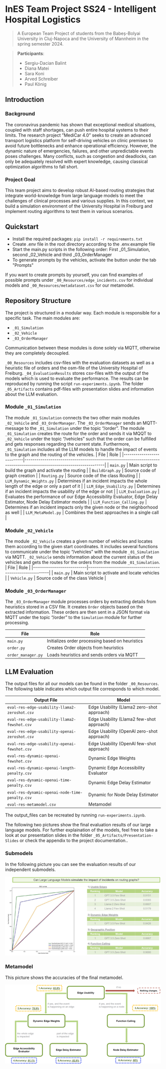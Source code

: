 # InES Team Project SS24 - Intelligent Hospital Logistics
> A European Team Project of students from the Babeș-Bolyai University in Cluj-Napoca and the University of Mannheim in the spring semester 2024.

>**Participants**:
>* Sergiu-Dacian Balint
>* Diana Matei
>* Sara Koni
>* Arved Schreiber
>* Paul König
## Introduction
### Background
The coronavirus pandemic has shown that exceptional medical situations, coupled with staff shortages, can push entire hospital systems to their limits. The research project ”MediCar 4.0” seeks to create an advanced transport logistics platform for self-driving vehicles on clinic premises to avoid future bottlenecks and enhance operational efficiency. However, the dynamic nature of emergencies, failures, and other unpredictable events poses challenges. Many conflicts, such as congestion and deadlocks, can only be adequately resolved with expert knowledge, causing classical optimization algorithms to fall short.
### Project Goal
This team project aims to develop robust AI-based routing strategies that integrate world-knowledge from large language models to meet the challenges of clinical processes and various supplies. In this context, we build a simulation environment of the University Hospital in Freiburg and implement routing algorithms to test them in various scenarios.
## Quickstart
* Install the required packages: `pip install -r requirements.txt`
* Create .env file in the root directory according to the .env.example file
* Start the main.py scripts in the following order: First _01_Simulation, second _02_Vehicle and third _03_OrderManager
* To generate prompts by the vehicles, activate the button under the tab "Prompts"

If you want to create prompts by yourself, you can find examples of possible prompts under `_00_Resources/edge_incidents.csv` for individual models and `_00_Resources/metadataset.csv` for our metamodel.
## Repository Structure
The project is structured in a modular way. Each module is responsible for a specific task. The main modules are: 
* `_01_Simulation`
* `_02_Vehicle`
* `_03_OrderManager`

Communication between these modules is done solely via MQTT, otherwise they are completely decoupled.


`_00_Resources` includes csv-files with the evaluation datasets as well as a heuristic file of orders and the osm-file of the University Hospital of Freiburg. `_04_EvaluationResults` stores csv-files with the output of the models which is used to evaluate the performance. The results can be reproduced by running the script `run-experiments.ipynb`.
The folder `_05_Artifacts` contains pdf-files with presentation slides and information about the LLM evaluation.
### Module `_01_Simulation`
The module `_01_Simulation` connects the two other main modules `_02_Vehicle` and `_03_OrderManager`.
The `_03_OrderManager` sends an MQTT-message to the `_01_Simulation` under the topic “/order”. The module `_01_Simulation` creates the route for the order and sends it via MQQT to `_02_Vehicle` under the topic “/vehicles” such that the order can be fulfilled and gets responses regarding the current state. Furthermore, `_01_Simulation` includes all the LLM models to handle the impact of events to the graph and the routing of the vehicles.
| File                      | Role                                                                                                                 |
|---------------------------|----------------------------------------------------------------------------------------------------------------------|
| `main.py`                 | Main script to build the graph and activate the routing                                                              |
| `BuildGraph.py`           | Source code of graph creation                                                                                        |
| `Routing.py`              | Source code of the class Routing                                                                                     |
| `LLM_Dynamic_Weights.py`  | Determines if an incident impacts the whole length of the edge or only a part of it                                  |
| `LLM_Edge_Usability.py`   | Determines if an incident impacts the usability of the edge or not                                                   |
| `LLM_Evaluation.py`       |    Evaluates the performance of our Edge Accessibility Evaluator, Edge Delay Estimator, Node Delay Estimator models  |
| `LLM_Function_Calling.py` | Determines if an incident impacts only the given node or the neighborhood as well                                    |
| `LLM_MetaModel.py`        | Combines the best approaches in a single call                                                                        |


### Module `_02_Vehicle`
The module `_02_Vehicle` creates a given number of vehicles and locates them according to the given start coordinates. It includes several functions to communicate under the topic “/vehicles” with the module `_01_Simulation` via MQTT. `_02_Vehicle` sends information about the current status of the vehicles and gets the routes for the orders from the module `_01_Simulation`.
| File                      | Role                                                     |
|---------------------------|----------------------------------------------------------|
| `main.py`                 | Main script to activate and locate vehicles              |
| `Vehicle.py`              | Source code of the class Vehicle                         |

### Module `_03_OrderManager`
The `_03_OrderManager` module processes orders by extracting details from heuristics stored in a CSV file. It creates `Order` objects based on the extracted information. These orders are then sent in a JSON format via MQTT under the topic “/order” to the `Simulation` module for further processing.

| File                      | Role                                                     |
|---------------------------|----------------------------------------------------------|
| `main.py`                 | Initializes order processing based on heuristics         |
| `order.py`                | Creates Order objects from heuristics                    |
| `order_manager.py`        | Loads heuristics and sends orders via MQTT               |

## LLM Evaluation
The output files for all our models can be found in the folder `_00_Resources`. The following table indicates which output file corresponds to which model.

| Output File                                     | Model                                      |
|-------------------------------------------------|--------------------------------------------|
| `eval-res-edge-usability-llama2-zeroshot.csv`   | Edge Usability (Llama2 zero-shot approach) |
| `eval-res-edge-usability-llama2-fewshot.csv`    | Edge Usability (Llama2 few-shot approach)  |
| `eval-res-edge-usability-openai-zeroshot.csv`   | Edge Usability (OpenAI zero-shot approach) |
| `eval-res-edge-usability-openai-fewshot.csv`    | Edge Usability (OpenAI few-shot approach)  |
| `eval-res-dynamic-openai-fewshot.csv`           | Dynamic Edge Weights                       |
| `eval-res-dynamic-openai-length-penalty.csv`    | Dynamic Edge Accessibility Evaluator       |
| `eval-res-dynamic-openai-time-penalty.csv`      | Dynamic Edge Delay Estimator               |
| `eval-res-dynamic-openai-node-time-penalty.csv` | Dynamic for Node Delay Estimator           |
| `eval-res-metamodel.csv`                        | Metamodel                                  |

The output_files can be recreated by running `run-experiments.ipynb`.

The following two pictures show the final evaluation results of our large language models. For further explaination of the models, feel free to take a look at our presentation slides in the folder `_05_Artifacts/Presentation-Slides` or check the appendix to the project documentation.. 
### Submodels
In the following picture you can see the evaluation results of our independent submodels.

![LLM Results Submodels](_05_Artifacts/docs/LLM_results_submodels.png)
### Metamodel
This picture shows the accuracies of the final metamodel.

![LLM Results Metamodel](_05_Artifacts/docs/LLM_results_metamodel.png)

